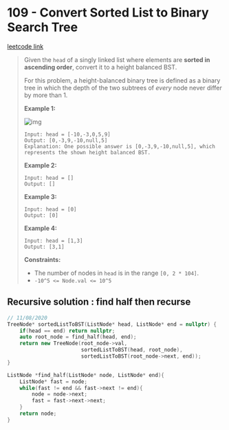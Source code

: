 # 109 - Convert Sorted List to Binary Search Tree

[leetcode link](https://leetcode.com/problems/convert-sorted-list-to-binary-search-tree/)

> Given the `head` of a singly linked list where elements are **sorted in ascending order**, convert it to a height balanced BST.
>
> For this problem, a height-balanced binary tree is defined as a binary tree in which the depth of the two subtrees of *every* node never differ by more than 1.
>
> **Example 1:**
>
> ![img](https://assets.leetcode.com/uploads/2020/08/17/linked.jpg)
>
> ```
> Input: head = [-10,-3,0,5,9]
> Output: [0,-3,9,-10,null,5]
> Explanation: One possible answer is [0,-3,9,-10,null,5], which represents the shown height balanced BST.
> ```
>
> **Example 2:**
>
> ```
> Input: head = []
> Output: []
> ```
>
> **Example 3:**
>
> ```
> Input: head = [0]
> Output: [0]
> ```
>
> **Example 4:**
>
> ```
> Input: head = [1,3]
> Output: [3,1]
> ```
>
> **Constraints:**
>
> - The number of nodes in `head` is in the range `[0, 2 * 104]`.
> - `-10^5 <= Node.val <= 10^5`

## Recursive solution : find half then recurse

```cpp
// 11/08/2020
TreeNode* sortedListToBST(ListNode* head, ListNode* end = nullptr) {
    if(head == end) return nullptr;
    auto root_node = find_half(head, end);
    return new TreeNode(root_node->val,
                        sortedListToBST(head, root_node),
                        sortedListToBST(root_node->next, end));
}

ListNode *find_half(ListNode* node, ListNode* end){
    ListNode* fast = node;
    while(fast != end && fast->next != end){
        node = node->next;
        fast = fast->next->next;
    }
    return node;
}
```